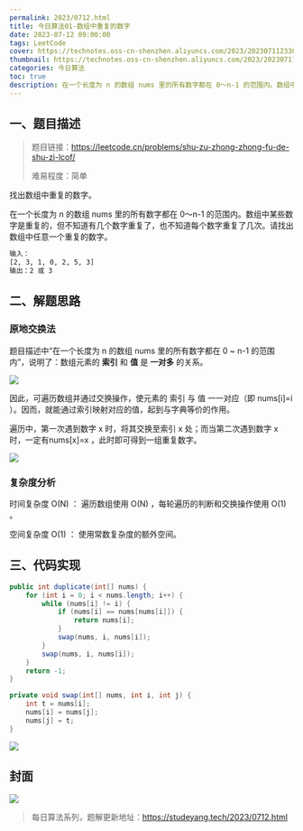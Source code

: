 ```yaml
---
permalink: 2023/0712.html
title: 今日算法01-数组中重复的数字
date: 2023-07-12 09:00:00
tags: LeetCode
cover: https://technotes.oss-cn-shenzhen.aliyuncs.com/2023/202307112330805.png
thumbnail: https://technotes.oss-cn-shenzhen.aliyuncs.com/2023/202307112330805.png
categories: 今日算法
toc: true
description: 在一个长度为 n 的数组 nums 里的所有数字都在 0～n-1 的范围内。数组中某些数字是重复的，但不知道有几个数字重复了，也不知道每个数字重复了几次。请找出数组中任意一个重复的数字。
---
```


## 一、题目描述

> 题目链接：https://leetcode.cn/problems/shu-zu-zhong-zhong-fu-de-shu-zi-lcof/
>
> 难易程度：简单

找出数组中重复的数字。

在一个长度为 n 的数组 nums 里的所有数字都在 0～n-1 的范围内。数组中某些数字是重复的，但不知道有几个数字重复了，也不知道每个数字重复了几次。请找出数组中任意一个重复的数字。

```html
输入：
[2, 3, 1, 0, 2, 5, 3]
输出：2 或 3 
```

<!-- more -->

## 二、解题思路

### 原地交换法

题目描述中“在一个长度为 n 的数组 nums 里的所有数字都在 0 ~ n-1 的范围内”，说明了：数组元素的 **索引** 和 **值** 是 **一对多** 的关系。

![](https://technotes.oss-cn-shenzhen.aliyuncs.com/2023/202307122245574.png)

因此，可遍历数组并通过交换操作，使元素的 索引 与 值 一一对应（即 nums[i]=i ）。因而，就能通过索引映射对应的值，起到与字典等价的作用。

遍历中，第一次遇到数字 x 时，将其交换至索引 x 处；而当第二次遇到数字 x 时，一定有nums[x]=x ，此时即可得到一组重复数字。

![](https://technotes.oss-cn-shenzhen.aliyuncs.com/2023/202307122250417.gif)

### 复杂度分析

时间复杂度 O(N) ： 遍历数组使用 O(N) ，每轮遍历的判断和交换操作使用 O(1) 。

空间复杂度 O(1) ： 使用常数复杂度的额外空间。

## 三、代码实现


```java
public int duplicate(int[] nums) {
    for (int i = 0; i < nums.length; i++) {
        while (nums[i] != i) {
            if (nums[i] == nums[nums[i]]) {
                return nums[i];
            }
            swap(nums, i, nums[i]);
        }
        swap(nums, i, nums[i]);
    }
    return -1;
}

private void swap(int[] nums, int i, int j) {
    int t = nums[i];
    nums[i] = nums[j];
    nums[j] = t;
}

```

![](https://technotes.oss-cn-shenzhen.aliyuncs.com/2023/202303052135542.gif)

## 封面

![](https://technotes.oss-cn-shenzhen.aliyuncs.com/2023/202307112330805.png)

> 每日算法系列，题解更新地址：https://studeyang.tech/2023/0712.html

